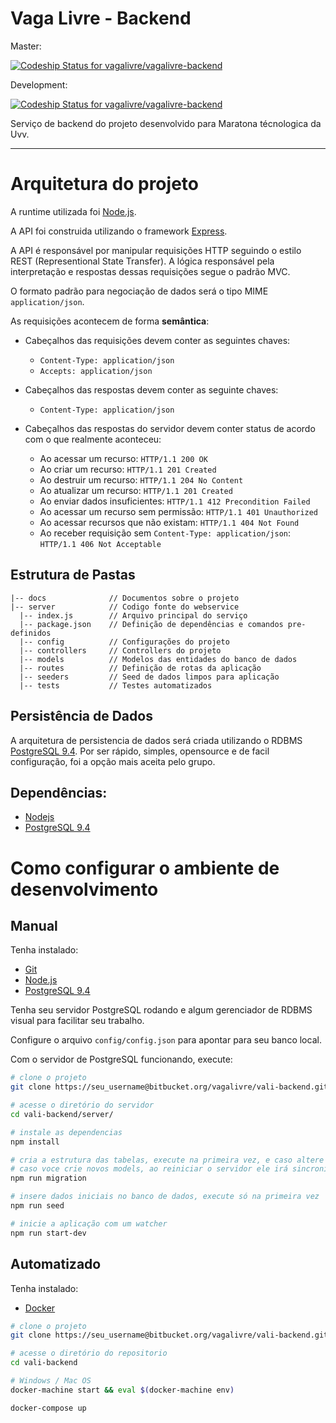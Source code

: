 # Vaga Livre - Backend

Master:

[ ![Codeship Status for vagalivre/vagalivre-backend](https://codeship.com/projects/5d7f0420-acf9-0133-9a6a-0a06bc138256/status?branch=master)](https://codeship.com/projects/131866)

Development:

[ ![Codeship Status for vagalivre/vagalivre-backend](https://codeship.com/projects/5d7f0420-acf9-0133-9a6a-0a06bc138256/status?branch=dev)](https://codeship.com/projects/131866)

Serviço de backend do projeto desenvolvido para Maratona técnologica da Uvv.

---

# Arquitetura do projeto

A runtime utilizada foi [Node.js](https://nodejs.org).

A API foi construida utilizando o framework [Express](https://expressjs.com).

A API é responsável por manipular requisições HTTP seguindo o estilo REST (Representional State Transfer). A lógica responsável pela interpretação e respostas dessas requisições segue o padrão MVC.

O formato padrão para negociação de dados será o tipo MIME `application/json`.

As requisições acontecem de forma **semântica**:

  - Cabeçalhos das requisições devem conter as seguintes chaves:
    - `Content-Type: application/json`
    - `Accepts: application/json`


  - Cabeçalhos das respostas devem conter as seguinte chaves:
    - `Content-Type: application/json`


  - Cabeçalhos das respostas do servidor devem conter status de acordo com o que realmente aconteceu:
    - Ao acessar um recurso: `HTTP/1.1 200 OK`
    - Ao criar um recurso: `HTTP/1.1 201 Created`
    - Ao destruir um recurso: `HTTP/1.1 204 No Content`
    - Ao atualizar um recurso: `HTTP/1.1 201 Created`
    - Ao enviar dados insuficientes: `HTTP/1.1 412 Precondition Failed`
    - Ao acessar um recurso sem permissão: `HTTP/1.1 401 Unauthorized`
    - Ao acessar recursos que não existam: `HTTP/1.1 404 Not Found`
    - Ao receber requisição sem `Content-Type: application/json`: `HTTP/1.1 406 Not Acceptable`

## Estrutura de Pastas

```
|-- docs              // Documentos sobre o projeto
|-- server            // Codigo fonte do webservice
  |-- index.js        // Arquivo principal do serviço
  |-- package.json    // Definição de dependências e comandos pre-definidos
  |-- config          // Configurações do projeto
  |-- controllers     // Controllers do projeto
  |-- models          // Modelos das entidades do banco de dados
  |-- routes          // Definição de rotas da aplicação
  |-- seeders         // Seed de dados limpos para aplicação
  |-- tests           // Testes automatizados
```

## Persistência de Dados

A arquitetura de persistencia de dados será criada utilizando o RDBMS [PostgreSQL 9.4](http://www.postgresql.org/). Por ser rápido, simples, opensource e de facil configuração, foi a opção mais aceita pelo grupo.

## Dependências:

 - [Nodejs](http://nodejs.org)
 - [PostgreSQL 9.4](http://postgresql.org)

# Como configurar o ambiente de desenvolvimento

## Manual

 Tenha instalado:
 - [Git](http://git-scm.com)
 - [Node.js](http://nodejs.org)
 - [PostgreSQL 9.4](http://www.postgresql.org/)

Tenha seu servidor PostgreSQL rodando e algum gerenciador de RDBMS visual para facilitar seu trabalho.

Configure o arquivo `config/config.json` para apontar para seu banco local.

Com o servidor de PostgreSQL funcionando, execute:

```bash
# clone o projeto
git clone https://seu_username@bitbucket.org/vagalivre/vali-backend.git

# acesse o diretório do servidor
cd vali-backend/server/

# instale as dependencias
npm install

# cria a estrutura das tabelas, execute na primeira vez, e caso altere propriedades de models que já foram criados
# caso voce crie novos models, ao reiniciar o servidor ele irá sincronizar eles e suas devidas estruturas
npm run migration

# insere dados iniciais no banco de dados, execute só na primeira vez
npm run seed

# inicie a aplicação com um watcher
npm run start-dev
```

## Automatizado

Tenha instalado:
- [Docker](http://docker.com)

```bash
# clone o projeto
git clone https://seu_username@bitbucket.org/vagalivre/vali-backend.git

# acesse o diretório do repositorio
cd vali-backend

# Windows / Mac OS
docker-machine start && eval $(docker-machine env)

docker-compose up
```
